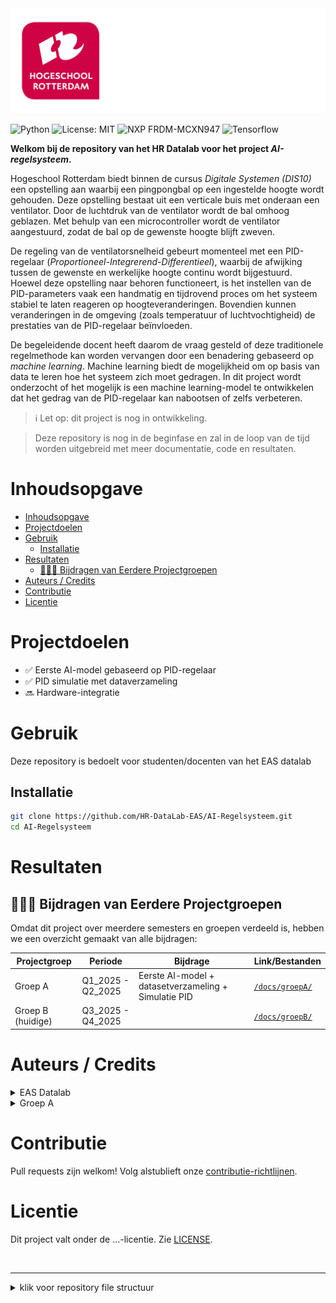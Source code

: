 
<div align="center">
  <img src="Archive/img/AIregelsysteem_logo.svg">
</div>

![Python](https://img.shields.io/badge/Python-3.10-brightgreen)
![License: MIT](https://img.shields.io/badge/License-...-blue.svg)
![NXP FRDM-MCXN947](https://img.shields.io/badge/NXP-FRDM_MCXN947-blue.svg)
![Tensorflow](https://img.shields.io/badge/Tensorflow-orange.svg)

**Welkom bij de repository van het HR Datalab voor het project *AI-regelsysteem*.**

Hogeschool Rotterdam biedt binnen de cursus *Digitale Systemen (DIS10)* een opstelling aan waarbij een pingpongbal op een ingestelde hoogte wordt gehouden. Deze opstelling bestaat uit een verticale buis met onderaan een ventilator. Door de luchtdruk van de ventilator wordt de bal omhoog geblazen. Met behulp van een microcontroller wordt de ventilator aangestuurd, zodat de bal op de gewenste hoogte blijft zweven.  

De regeling van de ventilatorsnelheid gebeurt momenteel met een PID-regelaar (*Proportioneel-Integrerend-Differentieel*), waarbij de afwijking tussen de gewenste en werkelijke hoogte continu wordt bijgestuurd. Hoewel deze opstelling naar behoren functioneert, is het instellen van de PID-parameters vaak een handmatig en tijdrovend proces om het systeem stabiel te laten reageren op hoogteveranderingen. Bovendien kunnen veranderingen in de omgeving (zoals temperatuur of luchtvochtigheid) de prestaties van de PID-regelaar beïnvloeden.  

De begeleidende docent heeft daarom de vraag gesteld of deze traditionele regelmethode kan worden vervangen door een benadering gebaseerd op *machine learning*. Machine learning biedt de mogelijkheid om op basis van data te leren hoe het systeem zich moet gedragen. In dit project wordt onderzocht of het mogelijk is een machine learning-model te ontwikkelen dat het gedrag van de PID-regelaar kan nabootsen of zelfs verbeteren.  

> ℹ️ Let op: dit project is nog in ontwikkeling.

> Deze repository is nog in de beginfase en zal in de loop van de tijd worden uitgebreid met meer documentatie, code en resultaten.
  
# Inhoudsopgave
- [Inhoudsopgave](#inhoudsopgave)
- [Projectdoelen](#projectdoelen)
- [Gebruik](#gebruik)
  - [Installatie](#installatie)
- [Resultaten](#resultaten)
  - [🧑‍🤝‍🧑 Bijdragen van Eerdere Projectgroepen](#-bijdragen-van-eerdere-projectgroepen)
- [Auteurs / Credits](#auteurs--credits)
- [Contributie](#contributie)
- [Licentie](#licentie)

# Projectdoelen

- ✅ Eerste AI-model gebaseerd op PID-regelaar
- ✅ PID simulatie met dataverzameling
- 🔜 Hardware-integratie

# Gebruik

Deze repository is bedoelt voor studenten/docenten van het EAS datalab

## Installatie

```bash
git clone https://github.com/HR-DataLab-EAS/AI-Regelsysteem.git
cd AI-Regelsysteem
```


# Resultaten

## 🧑‍🤝‍🧑 Bijdragen van Eerdere Projectgroepen

Omdat dit project over meerdere semesters en groepen verdeeld is, hebben we een overzicht gemaakt van alle bijdragen:

| Projectgroep | Periode    | Bijdrage                                | Link/Bestanden              |
|--------------|------------|------------------------------------------|------------------------------|
| Groep A      | Q1_2025 - Q2_2025  | Eerste AI-model + datasetverzameling + Simulatie PID         | [`/docs/groepA/`](docs/groepA) |
| Groep B  (huidige)    | Q3_2025 - Q4_2025  |      | [`/docs/groepB/`](docs/groepB) |

# Auteurs / Credits

<details>
  <summary>EAS Datalab</summary>

  | Naam          | Rol               | Contact                |
|---------------|-------------------------------|------------------------|
| Groot Nibbelink     | Project-begeleider          | [email@example.com](mailto:email@example.com) |
| Mitchel Reints     | Junior tech lead       | [email@example.com](mailto:email@example.com)                   |


</details>
<details>
  <summary>Groep A</summary>

  | Naam          | Rol / Bijdrage                | Contact                |
|---------------|-------------------------------|------------------------|
| Student A     | AI-model & simulatie          | [email@example.com](mailto:email@example.com) |
| Student B     | Hardware-implementatie        | -                      |
| Student C     | Documentatie & tests          | -                      |
| Student D     | Documentatie & tests          | -                      |

</details>



# Contributie

Pull requests zijn welkom! Volg alstublieft onze [contributie-richtlijnen](CONTRIBUTING.md).

# Licentie

Dit project valt onder de ...-licentie. Zie [LICENSE](LICENSE).

<br>

---

<details>
  <summary>klik voor repository file structuur</summary>
  
  ```plaintext
ai-regelsysteem/
├── Archive/
├── docs/
├────────groepA/
├────────groepB/
├── contributing
├── LICENSE
├── README.md
```

</details>
